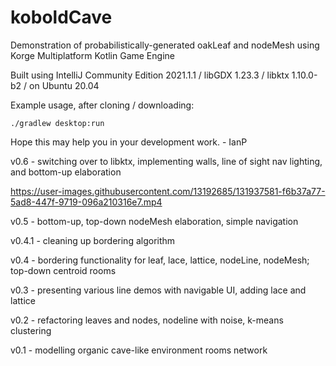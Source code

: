 # koboldCave
Demonstration of probabilistically-generated oakLeaf and nodeMesh using Korge Multiplatform Kotlin Game Engine

Built using IntelliJ Community Edition 2021.1.1 / libGDX 1.23.3 / libktx 1.10.0-b2 / on Ubuntu 20.04

Example usage, after cloning / downloading:

```./gradlew desktop:run```

Hope this may help you in your development work. - IanP

v0.6 - switching over to libktx, implementing walls, line of sight nav lighting, and bottom-up elaboration

https://user-images.githubusercontent.com/13192685/131937581-f6b37a77-5ad8-447f-9719-096a210316e7.mp4

v0.5 - bottom-up, top-down nodeMesh elaboration, simple navigation

v0.4.1 - cleaning up bordering algorithm

v0.4 - bordering functionality for leaf, lace, lattice, nodeLine, nodeMesh; top-down centroid rooms

v0.3 - presenting various line demos with navigable UI, adding lace and lattice

v0.2 - refactoring leaves and nodes, nodeline with noise, k-means clustering

v0.1 - modelling organic cave-like environment rooms network
